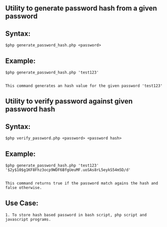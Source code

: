 ## Utility to generate password hash from a given password

## Syntax:

    $php generate_password_hash.php <password>

## Example:


    $php generate_password_hash.php 'test123'


    This command generates an hash value for the given password 'test123'


## Utility to verify password against given password hash

## Syntax:

    $php verify_password.php <password> <password hash>

## Example:


    $php generate_password_hash.php 'test123' '$2y$10$g1KF8Fhz3ocp9WDF6BfgUeuMF.uoSAs8rL5eykS54m5D/d'


    This command returns true if the password match agains the hash and false otherwise.


## Use Case:

    1. To store hash based password in bash script, php script and javascript programs.



